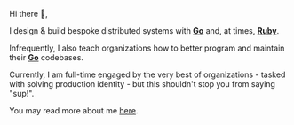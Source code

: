 Hi there :wave:,

I design & build bespoke distributed systems with [**Go**](https://golang.org) and, at times, [**Ruby**](https://www.ruby-lang.org).

Infrequently, I also teach organizations how to better program and maintain their [**Go**](https://golang.org) codebases.

Currently, I am full-time engaged by the very best of organizations - tasked with solving production identity - but this shouldn't stop you from saying "sup!".

You may read more about me [here](https://panos.nefeloma.io).
